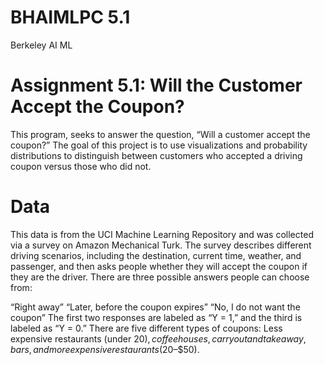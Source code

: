 # BHAIMLPC 5.1
Berkeley AI ML 
# Assignment 5.1: Will the Customer Accept the Coupon?
This program, seeks to answer the question, “Will a customer accept the coupon?” The goal of this project is to use visualizations and probability distributions to distinguish between customers who accepted a driving coupon versus those who did not. 
# Data
This data is from the UCI Machine Learning Repository and was collected via a survey on Amazon Mechanical Turk. The survey describes different driving scenarios, including the destination, current time, weather, and passenger, and then asks people whether they will accept the coupon if they are the driver. There are three possible answers people can choose from:

“Right away”
“Later, before the coupon expires”
“No, I do not want the coupon”
The first two responses are labeled as “Y = 1,” and the third is labeled as “Y = 0.” There are five different types of coupons: Less expensive restaurants (under $20), coffee houses, carryout and takeaway, bars, and more expensive restaurants ($20–$50).


